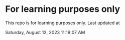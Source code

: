 # For learning purposes only
This repo is for learning purposes only.
Last updated at

Saturday, August 12, 2023 11:19:07 AM

